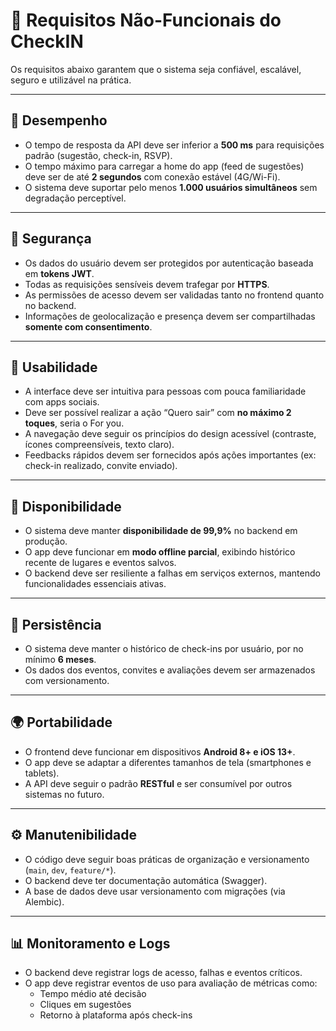 # 📐 Requisitos Não-Funcionais do CheckIN

Os requisitos abaixo garantem que o sistema seja confiável, escalável, seguro e utilizável na prática.

---

## 🚀 Desempenho

- O tempo de resposta da API deve ser inferior a **500 ms** para requisições padrão (sugestão, check-in, RSVP).
- O tempo máximo para carregar a home do app (feed de sugestões) deve ser de até **2 segundos** com conexão estável (4G/Wi-Fi).
- O sistema deve suportar pelo menos **1.000 usuários simultâneos** sem degradação perceptível.

---

## 🔐 Segurança

- Os dados do usuário devem ser protegidos por autenticação baseada em **tokens JWT**.
- Todas as requisições sensíveis devem trafegar por **HTTPS**.
- As permissões de acesso devem ser validadas tanto no frontend quanto no backend.
- Informações de geolocalização e presença devem ser compartilhadas **somente com consentimento**.

---

## 📱 Usabilidade

- A interface deve ser intuitiva para pessoas com pouca familiaridade com apps sociais.
- Deve ser possível realizar a ação “Quero sair” com **no máximo 2 toques**, seria o For you.
- A navegação deve seguir os princípios do design acessível (contraste, ícones compreensíveis, texto claro).
- Feedbacks rápidos devem ser fornecidos após ações importantes (ex: check-in realizado, convite enviado).

---

## 📡 Disponibilidade

- O sistema deve manter **disponibilidade de 99,9%** no backend em produção.
- O app deve funcionar em **modo offline parcial**, exibindo histórico recente de lugares e eventos salvos.
- O backend deve ser resiliente a falhas em serviços externos, mantendo funcionalidades essenciais ativas.

---

## 💾 Persistência

- O sistema deve manter o histórico de check-ins por usuário, por no mínimo **6 meses**.
- Os dados dos eventos, convites e avaliações devem ser armazenados com versionamento.

---

## 🌍 Portabilidade

- O frontend deve funcionar em dispositivos **Android 8+ e iOS 13+**.
- O app deve se adaptar a diferentes tamanhos de tela (smartphones e tablets).
- A API deve seguir o padrão **RESTful** e ser consumível por outros sistemas no futuro.

---

## ⚙️ Manutenibilidade

- O código deve seguir boas práticas de organização e versionamento (`main`, `dev`, `feature/*`).
- O backend deve ter documentação automática (Swagger).
- A base de dados deve usar versionamento com migrações (via Alembic).

---

## 📊 Monitoramento e Logs

- O backend deve registrar logs de acesso, falhas e eventos críticos.
- O app deve registrar eventos de uso para avaliação de métricas como:
  - Tempo médio até decisão
  - Cliques em sugestões
  - Retorno à plataforma após check-ins

